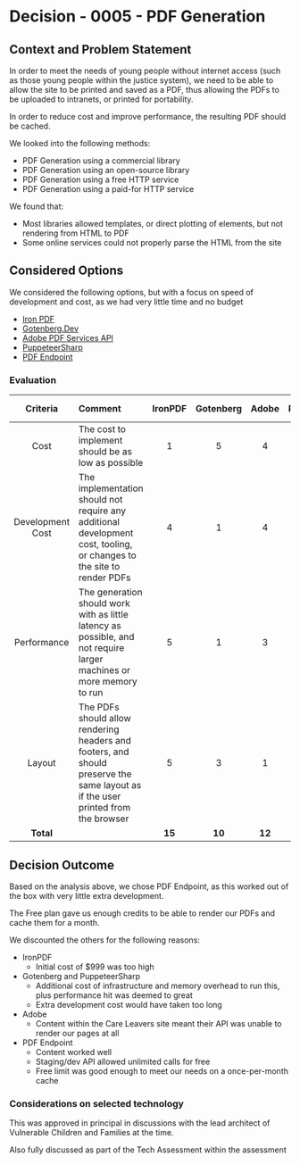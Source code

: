 # Decision - 0005 - PDF Generation

## Context and Problem Statement

In order to meet the needs of young people without internet access (such as those young people within the justice system), 
we need to be able to allow the site to be printed and saved as a PDF, thus allowing the PDFs to be uploaded to intranets, or printed for portability.

In order to reduce cost and improve performance, the resulting PDF should be cached.

We looked into the following methods:

- PDF Generation using a commercial library
- PDF Generation using an open-source library
- PDF Generation using a free HTTP service
- PDF Generation using a paid-for HTTP service

We found that:

- Most libraries allowed templates, or direct plotting of elements, but not rendering from HTML to PDF
- Some online services could not properly parse the HTML from the site

## Considered Options

We considered the following options, but with a focus on speed of development and cost, as we had very little time and no budget

- [Iron PDF](https://ironpdf.com/)
- [Gotenberg.Dev](https://https://gotenberg.dev/)
- [Adobe PDF Services API](https://developer.adobe.com/document-services/apis/pdf-services/html-to-pdf/)
- [PuppeteerSharp](https://www.puppeteersharp.com/)
- [PDF Endpoint](https://pdfendpoint.com/)

### Evaluation

|     Criteria     | Comment                                                                                                                          | IronPDF | Gotenberg | Adobe | PuppeteerSharp | PDF Endpoint |
|:----------------:|:---------------------------------------------------------------------------------------------------------------------------------|:-------:|:---------:|:-----:|:--------------:|:------------:|
|       Cost       | The cost to implement should be as low as possible                                                                               |    1    |     5     |   4   |        5       |        4     |
| Development Cost | The implementation should not require any additional development cost, tooling, or changes to the site to render PDFs            |    4    |     1     |   4   |        1       |        4     |
|   Performance    | The generation should work with as little latency as possible, and not require larger machines or more memory to run             |    5    |     1     |   3   |        1       |        3     |
|     Layout       | The PDFs should allow rendering headers and footers, and should preserve the same layout as if the user printed from the browser |    5    |     3     |   1   |        5       |        5     |
|    **Total**     |                                                                                                                                  | **15**  |  **10**   |**12** |     **12**     |     **16**   |

## Decision Outcome

Based on the analysis above, we chose PDF Endpoint, as this worked out of the box with very little extra development.

The Free plan gave us enough credits to be able to render our PDFs and cache them for a month.

We discounted the others for the following reasons:

- IronPDF
  - Initial cost of $999 was too high
- Gotenberg and PuppeteerSharp
  - Additional cost of infrastructure and memory overhead to run this, plus performance hit was deemed to great
  - Extra development cost would have taken too long
- Adobe
  - Content within the Care Leavers site meant their API was unable to render our pages at all
- PDF Endpoint
  - Content worked well
  - Staging/dev API allowed unlimited calls for free
  - Free limit was good enough to meet our needs on a once-per-month cache

### Considerations on selected technology

This was approved in principal in discussions with the lead architect of Vulnerable Children and Families at the time.

Also fully discussed as part of the Tech Assessment within the assessment
